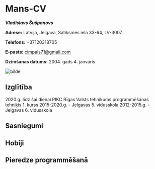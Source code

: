 # Mans-CV
***Vladislavs Šušpanovs***

**Adrese:** Latvija, Jelgava, Satiksmes iela 33-64, LV-3007

**Telefons:** +37120318705

**E-pasts:** <cimpals71@gmail.com>

**Dzimšanas datums:** 2004. gads 4. janvāris

![bilde](https://image.prntscr.com/image/5I2mueJXR4mjnmx8Eo_htw.png)
## Izglītība 
2020.g. līdz šai dienai PIKC Rīgas Valsts tehnikums programmēšanas tehniķis 1. kurss
2015-2020.g. - Jelgavas 5. vidusskola
2012-2015.g. - Jelgavas 6. vidusskola
## Sasniegumi


## Hobiji


## Pieredze programmēšanā